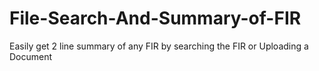# File-Search-And-Summary-of-FIR
Easily get 2 line summary of any FIR by searching the FIR or Uploading a Document
